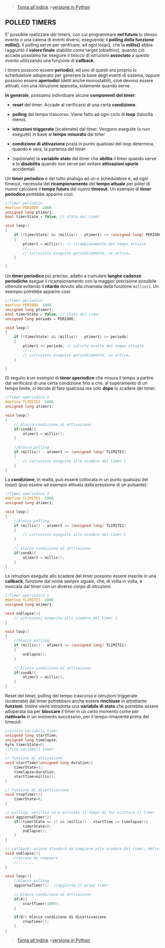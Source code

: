 >[Torna all'indice](timerbase.md) >[versione in Python](polledtimer_eventpy.md)
## **POLLED TIMERS**

E’ possibile realizzare dei timers, con cui programmare **nel futuro** lo stesso evento o una catena di eventi diversi, eseguendo il **polling della funzione millis()**. Il polling serve per verificare, ad ogni loop(), che la **millis()** abbia raggiunto il **valore finale** stabilito come target (obiettivo), quando ciò accade possiamo far eseguire il blocco di istruzioni **associato** a questo evento utilizzando una funzione di **callback**.

I timers possono essere **periodici**, ed uno di questi era proprio lo schedulatore adoperato per generare la base degli eventi di sistema, oppure possono essere **aperiodici** (detti anche monostabili), cioè devono essere attivati, con una istruzione apposita, solamente quando serve.

**In** **generale**, possiamo individuare alcune **componenti del timer**:

- **reset** del timer. Accade al verificarsi di una certa **condizione**.

- **polling** del tempo trascorso. Viene fatto ad ogni ciclo di **loop** (talvolta meno).

- **istruzioni triggerate** (scatenate) dal timer. Vengono eseguite (o non eseguite) in base al **tempo** **misurato** dal timer

- **condizione di attivazione** posta in punto qualsiasi del loop determina, quando è vera, la partenza del timer

- (opzionale) la **variabile stato** del timer che **abilita** il timer quando serve e lo **disabilita** quando non serve per evitare **attivazioni spurie** accidentali.

Un **timer periodico** è del tutto analogo ad un o schedulatore e, ad ogni timeout, necessita del **ricampionamento** del **tempo attuale** per poter di nuovo calcolare il **tempo futuro** del nuovo **timeout**.  Un esempio di **timer periodico** potrebbe apparire così:

```C++
//Timer periodico
#define PERIODO  1000
unsigned long ptimer1;
bool timerState = false; // stato del timer

void loop()
{
	if ((timerState) && (millis() - ptimer1) >= (unsigned long) PERIODO)
	{
		ptimer1 = millis(); // ricampionamento del tempo attuale 
		//....
		// istruzioni eseguite periodicamente, se attivo…
	}

}
```

Un **timer periodico** più preciso, adatto a cumulare **lunghe cadenze periodiche** esegue il ricampionamento  con la maggior precisione possibile ottenuta evitando il **ritardo** dovuto alla chiamata della funzione ```millis()```. Un esempio potrebbe apparire così:

```C++
//Timer periodico
#define PERIODO  1000
unsigned long ptimer1;
bool timerState = false; // stato del timer
unsigned long periodo = PERIODO;

void loop()
{
	if ((timerState) && (millis() - ptimer1) >= periodo)
	{
		ptimer1 += periodo; // calcolo esatto del tempo attuale
		//....
		// istruzioni eseguite periodicamente, se attivo…
	}

}
```

Di seguito è un esempio di **timer aperiodico** che misura il tempo a partire dal verificarsi di una certa condizione fino a che, al superamento di un tempo limite, si decide di fare qualcosa ma solo **dopo** lo scadere del timer:

```C++
//Timer aperiodico 1
#define TLIMITE1  1000
unsigned long atimer1;

void loop()
{
	// blocco condizione di attivazione
	if(condA){
		atimer1 = millis();
	}
        
	//blocco polling
	if (millis() - atimer1 >= (unsigned long) TLIMITE1)
	{
		// istruzioni eseguite allo scadere del timer 1
	}
}
```
La **condizione**, in realtà, può essere collocata in un punto qualsiasi del loop() (può essere ad esempio attivata dalla pressione di un pulsante):

```C++
//Timer aperiodico 1
#define TLIMITE1  1000
unsigned long atimer1;

void loop()
{
	//blocco polling
	if (millis() - atimer1 >= (unsigned long) TLIMITE1)
	{
		// istruzioni eseguite allo scadere del timer 1
	}
	
	// blocco condizione di attivazione
	if(condA){
		atimer1 = millis();
	}
}
```
Le istruzioni eseguite allo scadere del timer possono essere inserite in una **callback**, funzione dal nome sempre uguale, che, di volta in volta, è invocata dal timer con un diverso corpo di istruzioni:
```C++
//Timer aperiodico 1
#define TLIMITE1  1000
unsigned long atimer1;

void onElapse(){
	// istruzioni eseguite allo scadere del timer 1
}

void loop()
{
	//blocco polling 
	if (millis() - atimer1 >= (unsigned long) TLIMITE1)
	{
		onElapse();
	}
	
	// blocco condizione di attivazione
	if(condA){
		atimer1 = millis();
	}
}
```

Reset del timer, polling del tempo trascorso e istruzioni triggerate (scatenate) dal timer potrebbero anche essere **rinchiuse** in altrettante **funzioni**. 
Inoltre viene introdotta una **variabile di stato** che potrebbe essere adoperata sia per **bloccare** il timer in un certo momento come per **riattivarlo** in un momento successivo, per il tempo rimanente prima del timeout:

```C++
//inizio variabili timer
unsigned long startTime;
unsigned long timelapse;
byte timerState=0;
//fine variabili timer
.
// funzione di attivazione
void startTimer(unsigned long duration){
	timerState=1;
	timelapse=duration;
	startTime=millis();
}

// funzione di disattivazione
void stopTimer(){
	timerState=0;
}

// polling: verifica se è arrivato il tempo di far scattare il timer
void aggiornaTimer(){
	if((timerState == 1) && (millis() - startTime >= timelapse)){
		timerState=0;
		onElapse();
	}
}	

// callback: azione standard da compiere allo scadere del timer, definita fuori dal loop
void onElapse(){
	//azione da compiere
	//.......
}
	
void loop(){
	//blocco polling
	aggiornaTimer();  //aggiorna il primo timer
		
	// blocco condizione di attivazione
	if(A){
		startTimer(1000);
	}

	if(B){ blocco condizione di disattivazione
		stopTimer();   
	}
}
```
>[Torna all'indice](timerbase.md) >[versione in Python](polledtimer_eventpy.md)
